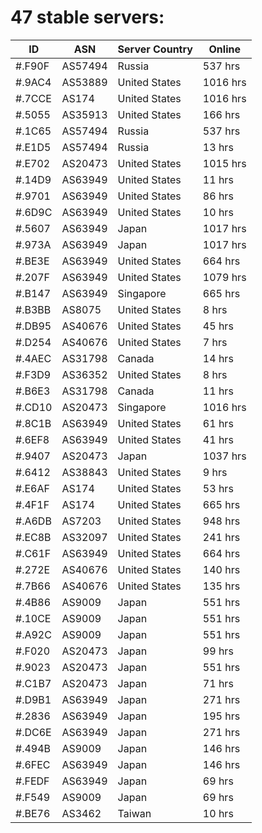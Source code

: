 # 47 stable servers:

| ID | ASN | Server Country | Online |
| ------ | ------ | ------ | ------ |
| #.F90F | AS57494 | Russia | 537 hrs |
| #.9AC4 | AS53889 | United States | 1016 hrs |
| #.7CCE | AS174 | United States | 1016 hrs |
| #.5055 | AS35913 | United States | 166 hrs |
| #.1C65 | AS57494 | Russia | 537 hrs |
| #.E1D5 | AS57494 | Russia | 13 hrs |
| #.E702 | AS20473 | United States | 1015 hrs |
| #.14D9 | AS63949 | United States | 11 hrs |
| #.9701 | AS63949 | United States | 86 hrs |
| #.6D9C | AS63949 | United States | 10 hrs |
| #.5607 | AS63949 | Japan | 1017 hrs |
| #.973A | AS63949 | Japan | 1017 hrs |
| #.BE3E | AS63949 | United States | 664 hrs |
| #.207F | AS63949 | United States | 1079 hrs |
| #.B147 | AS63949 | Singapore | 665 hrs |
| #.B3BB | AS8075 | United States | 8 hrs |
| #.DB95 | AS40676 | United States | 45 hrs |
| #.D254 | AS40676 | United States | 7 hrs |
| #.4AEC | AS31798 | Canada | 14 hrs |
| #.F3D9 | AS36352 | United States | 8 hrs |
| #.B6E3 | AS31798 | Canada | 11 hrs |
| #.CD10 | AS20473 | Singapore | 1016 hrs |
| #.8C1B | AS63949 | United States | 61 hrs |
| #.6EF8 | AS63949 | United States | 41 hrs |
| #.9407 | AS20473 | Japan | 1037 hrs |
| #.6412 | AS38843 | United States | 9 hrs |
| #.E6AF | AS174 | United States | 53 hrs |
| #.4F1F | AS174 | United States | 665 hrs |
| #.A6DB | AS7203 | United States | 948 hrs |
| #.EC8B | AS32097 | United States | 241 hrs |
| #.C61F | AS63949 | United States | 664 hrs |
| #.272E | AS40676 | United States | 140 hrs |
| #.7B66 | AS40676 | United States | 135 hrs |
| #.4B86 | AS9009 | Japan | 551 hrs |
| #.10CE | AS9009 | Japan | 551 hrs |
| #.A92C | AS9009 | Japan | 551 hrs |
| #.F020 | AS20473 | Japan | 99 hrs |
| #.9023 | AS20473 | Japan | 551 hrs |
| #.C1B7 | AS20473 | Japan | 71 hrs |
| #.D9B1 | AS63949 | Japan | 271 hrs |
| #.2836 | AS63949 | Japan | 195 hrs |
| #.DC6E | AS63949 | Japan | 271 hrs |
| #.494B | AS9009 | Japan | 146 hrs |
| #.6FEC | AS63949 | Japan | 146 hrs |
| #.FEDF | AS63949 | Japan | 69 hrs |
| #.F549 | AS9009 | Japan | 69 hrs |
| #.BE76 | AS3462 | Taiwan | 10 hrs |

